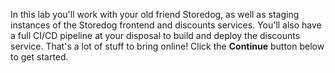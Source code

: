 In this lab you'll work with your old friend Storedog, as well as staging instances of the Storedog frontend and discounts services. You'll also have a full CI/CD pipeline at your disposal to build and deploy the discounts service. That's a lot of stuff to bring online! Click the **Continue** button below to get started.